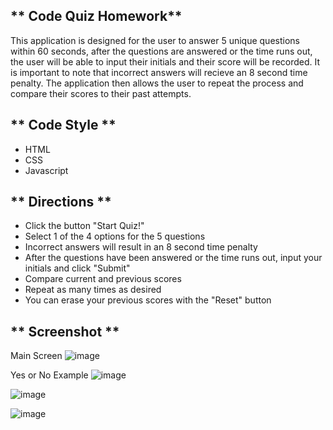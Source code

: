 ** Code Quiz Homework**
----------------------------------------
This application is designed for the user to answer 5 unique questions within 60 seconds,
after the questions are answered or the time runs out, the user will be able to input their initials 
and their score will be recorded. It is important to note that incorrect answers will recieve an 8
 second time penalty. The application then allows the user to repeat the process and compare 
 their scores to their past attempts.

** Code Style **
---------------------------------------
- HTML
- CSS
- Javascript

** Directions **
---------------------------------------
- Click the button "Start Quiz!"
- Select 1 of the 4 options for the 5 questions
- Incorrect answers will result in an 8 second time penalty
- After the questions have been answered or the time runs out, input your initials and click "Submit"
- Compare current and previous scores
- Repeat as many times as desired
- You can erase your previous scores with the "Reset" button

** Screenshot **
---------------------------------------
Main Screen
![image](https://github.com/kylegibson0827/Code-Quiz/blob/main/code%20quiz.png)

Yes or No Example
![image](https://github.com/kylegibson0827/Code-Quiz/blob/main/codequiz2.png)

![image](https://github.com/kylegibson0827/Code-Quiz/blob/main/codequiz3.png)

![image](https://github.com/kylegibson0827/Code-Quiz/blob/main/codequiz4.png)
